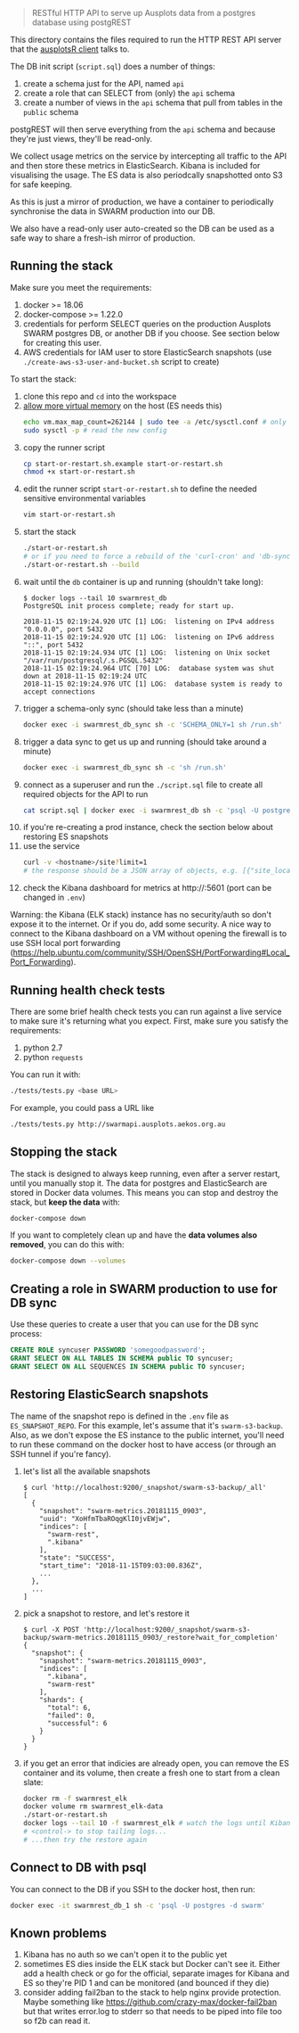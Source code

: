 > RESTful HTTP API to serve up Ausplots data from a postgres database using postgREST

This directory contains the files required to run the HTTP REST API server that the [ausplotsR client](https://github.com/GregGuerin/ausplotsR) talks to.

The DB init script (`script.sql`) does a number of things:
  1. create a schema just for the API, named `api`
  1. create a role that can SELECT from (only) the `api` schema
  1. create a number of views in the `api` schema that pull from tables in the `public` schema

postgREST will then serve everything from the `api` schema and because they're just views, they'll be read-only.

We collect usage metrics on the service by intercepting all traffic to the API and then store these metrics in ElasticSearch. Kibana is included for visualising the usage. The ES data is also periodcally snapshotted onto S3 for safe keeping.

As this is just a mirror of production, we have a container to periodically synchronise the data in SWARM production into our DB.

We also have a read-only user auto-created so the DB can be used as a safe way to share a fresh-ish mirror of production.

## Running the stack

Make sure you meet the requirements:

  1. docker >= 18.06
  1. docker-compose >= 1.22.0
  1. credentials for perform SELECT queries on the production Ausplots SWARM postgres DB, or another DB if you choose. See section below for creating this user.
  1. AWS credentials for IAM user to store ElasticSearch snapshots (use `./create-aws-s3-user-and-bucket.sh` script to create)

To start the stack:

  1. clone this repo and `cd` into the workspace
  1. [allow more virtual memory](https://www.elastic.co/guide/en/elasticsearch/reference/current/vm-max-map-count.html#vm-max-map-count) on the host (ES needs this)
      ```bash
      echo vm.max_map_count=262144 | sudo tee -a /etc/sysctl.conf # only run this once for a host
      sudo sysctl -p # read the new config
      ```
  1. copy the runner script
      ```bash
      cp start-or-restart.sh.example start-or-restart.sh
      chmod +x start-or-restart.sh
      ```
  1. edit the runner script `start-or-restart.sh` to define the needed sensitive environmental variables
      ```bash
      vim start-or-restart.sh
      ```
  1. start the stack
      ```bash
      ./start-or-restart.sh
      # or if you need to force a rebuild of the 'curl-cron' and 'db-sync' images, which you should do after a `git pull`
      ./start-or-restart.sh --build
      ```
  1. wait until the `db` container is up and running (shouldn't take long):
      ```console
      $ docker logs --tail 10 swarmrest_db
      PostgreSQL init process complete; ready for start up.

      2018-11-15 02:19:24.920 UTC [1] LOG:  listening on IPv4 address "0.0.0.0", port 5432
      2018-11-15 02:19:24.920 UTC [1] LOG:  listening on IPv6 address "::", port 5432
      2018-11-15 02:19:24.934 UTC [1] LOG:  listening on Unix socket "/var/run/postgresql/.s.PGSQL.5432"
      2018-11-15 02:19:24.964 UTC [70] LOG:  database system was shut down at 2018-11-15 02:19:24 UTC
      2018-11-15 02:19:24.976 UTC [1] LOG:  database system is ready to accept connections
      ```
  1. trigger a schema-only sync (should take less than a minute)
      ```bash
      docker exec -i swarmrest_db_sync sh -c 'SCHEMA_ONLY=1 sh /run.sh'
      ```
  1. trigger a data sync to get us up and running (should take around a minute)
      ```bash
      docker exec -i swarmrest_db_sync sh -c 'sh /run.sh'
      ```
  1. connect as a superuser and run the `./script.sql` file to create all required objects for the API to run
      ```bash
      cat script.sql | docker exec -i swarmrest_db sh -c 'psql -U postgres -d swarm'
      ```
  1. if you're re-creating a prod instance, check the section below about restoring ES snapshots
  1. use the service
      ```bash
      curl -v <hostname>/site?limit=1
      # the response should be a JSON array of objects, e.g. [{"site_location_name":"...
      ```
  1. check the Kibana dashboard for metrics at http://<hostname>:5601 (port can be changed in `.env`)

Warning: the Kibana (ELK stack) instance has no security/auth so don't expose it to the internet. Or if you do, add some security. A nice way to connect to the Kibana dashboard on a VM without opening the firewall is to use SSH local port forwarding (https://help.ubuntu.com/community/SSH/OpenSSH/PortForwarding#Local_Port_Forwarding).

## Running health check tests

There are some brief health check tests you can run against a live service to make sure it's returning what you expect. First, make sure you satisfy the requirements:

  1. python 2.7
  1. python `requests`

You can run it with:
```bash
./tests/tests.py <base URL>
```

For example, you could pass a URL like
```bash
./tests/tests.py http://swarmapi.ausplots.aekos.org.au
```

## Stopping the stack
The stack is designed to always keep running, even after a server restart, until you manually stop it. The data for postgres and ElasticSearch are stored in Docker data volumes. This means you can stop and destroy the stack, but **keep the data** with:
```bash
docker-compose down
```

If you want to completely clean up and have the **data volumes also removed**, you can do this with:
```bash
docker-compose down --volumes
```

## Creating a role in SWARM production to use for DB sync
Use these queries to create a user that you can use for the DB sync process:

```sql
CREATE ROLE syncuser PASSWORD 'somegoodpassword';
GRANT SELECT ON ALL TABLES IN SCHEMA public TO syncuser;
GRANT SELECT ON ALL SEQUENCES IN SCHEMA public TO syncuser;
```

## Restoring ElasticSearch snapshots

The name of the snapshot repo is defined in the `.env` file as `ES_SNAPSHOT_REPO`. For this example, let's assume that it's `swarm-s3-backup`. Also, as we don't expose the ES instance to the public internet, you'll need to run these command on the docker host to have access (or through an SSH tunnel if you're fancy).

  1. let's list all the available snapshots
      ```console
      $ curl 'http://localhost:9200/_snapshot/swarm-s3-backup/_all'
      [
        {
          "snapshot": "swarm-metrics.20181115_0903",
          "uuid": "XoHfmTbaROqgKlI0jvEWjw",
          "indices": [
            "swarm-rest",
            ".kibana"
          ],
          "state": "SUCCESS",
          "start_time": "2018-11-15T09:03:00.836Z",
          ...
        },
        ...
      ]
      ```
  1. pick a snapshot to restore, and let's restore it
      ```console
      $ curl -X POST 'http://localhost:9200/_snapshot/swarm-s3-backup/swarm-metrics.20181115_0903/_restore?wait_for_completion'
      {
        "snapshot": {
          "snapshot": "swarm-metrics.20181115_0903",
          "indices": [
            ".kibana",
            "swarm-rest"
          ],
          "shards": {
            "total": 6,
            "failed": 0,
            "successful": 6
          }
        }
      }
      ```
  1. if you get an error that indicies are already open, you can remove the ES container and its volume, then create a fresh one to start from a clean slate:
      ```bash
      docker rm -f swarmrest_elk
      docker volume rm swarmrest_elk-data
      ./start-or-restart.sh
      docker logs --tail 10 -f swarmrest_elk # watch the logs until Kibana has started up
      # <control-> to stop tailing logs...
      # ...then try the restore again
      ```

## Connect to DB with psql
You can connect to the DB if you SSH to the docker host, then run:
```bash
docker exec -it swarmrest_db_1 sh -c 'psql -U postgres -d swarm'
```

## Known problems
  1. Kibana has no auth so we can't open it to the public yet
  1. sometimes ES dies inside the ELK stack but Docker can't see it. Either add a health check or go for the official, separate images for Kibana and ES so they're PID 1 and can be monitored (and bounced if they die)
  1. consider adding fail2ban to the stack to help nginx provide protection. Maybe something like https://github.com/crazy-max/docker-fail2ban but that writes error.log to stderr so that needs to be piped into file too so f2b can read it.

